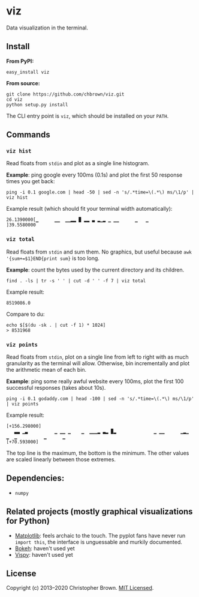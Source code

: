 # viz

Data visualization in the terminal.


## Install

**From PyPI:**

    easy_install viz

**From source:**

    git clone https://github.com/chbrown/viz.git
    cd viz
    python setup.py install

The CLI entry point is `viz`, which should be installed on your `PATH`.


## Commands

### `viz hist`

Read floats from `stdin` and plot as a single line histogram.

**Example**: ping google every 100ms (0.1s) and plot the first 50 response times you get back:

    ping -i 0.1 google.com | head -50 | sed -n 's/.*time=\(.*\) ms/\1/p' | viz hist

Example result (which should fit your terminal width automatically):

    26.1390000[▁      ▁▁  ▁▁▂▂ ▉ ▂▂ ▃ ▂▁▂ ▁ ▁▁      ▁   ▁                                    ]39.5580000


### `viz total`

Read floats from `stdin` and sum them.
No graphics, but useful because `awk '{sum+=$1}END{print sum}` is too long.

**Example**: count the bytes used by the current directory and its children.

    find . -ls | tr -s ' ' | cut -d ' ' -f 7 | viz total

Example result:

    8519086.0

Compare to du:

    echo $[$(du -sk . | cut -f 1) * 1024]
    > 8531968


### `viz points`

Read floats from `stdin`, plot on a single line from left to right with as much granularity as the terminal will allow. Otherwise, bin incrementally and plot the arithmetic mean of each bin.

**Example**: ping some really awful website every 100ms, plot the first 100 successful responses (takes about 10s).

    ping -i 0.1 godaddy.com | head -100 | sed -n 's/.*time=\(.*\) ms/\1/p' | viz points

Example result:

    [+156.298000]
       ▃▃ ▁▃          ▁ ▁▁ ▁    ▁  ▁▁▁▂ ▃▂ ▉▂              ▁ ▁▁      ▁▂▁       ▁  ▁          ▁      ▁
    [+70.593000]

The top line is the maximum, the bottom is the minimum. The other values are scaled linearly between those extremes.


## Dependencies:

* `numpy`


## Related projects (mostly graphical visualizations for Python)

* [Matplotlib](http://matplotlib.org/api/pyplot_api.html): feels archaic to the touch. The pyplot fans have never run `import this`, the interface is unguessable and murkily documented.
* [Bokeh](http://bokeh.pydata.org/quickstart.html): haven't used yet
* [Vispy](http://vispy.org/): haven't used yet


## License

Copyright (c) 2013–2020 Christopher Brown.
[MIT Licensed](https://chbrown.github.io/licenses/MIT/#2013-2020).
